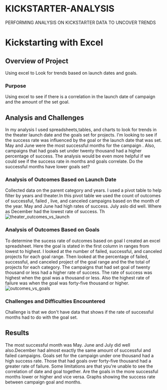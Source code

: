 # KICKSTARTER-ANALYSIS

PERFORMING ANALYSIS ON KICKSTARTER DATA TO UNCOVER TRENDS

# Kickstarting with Excel

## Overview of Project

 Using excel to Look for trends based on launch dates and goals.
### Purpose

 Using excel  to see if there is a correlation in the launch date of campaign and the amount of the set goal.
 
## Analysis and Challenges

 In my analysis I used spreadsheets,tables, and charts  to look for trends in the theater launch date and the goals set for projects. I'm looking to see if the success rate was influenced by the goal or the launch date that was set.
 May and June were the most successful months for the campaign . Also, campaigns that had goals set under twenty thousand  had a higher percentage of success. The analysis would be even more helpful if we  could see if the success rate in months and goals correlate. Do the successful months have lower goals set?

### Analysis of Outcomes Based on Launch Date

 Collected data on the parent category and years. I used a pivot table to help filter by years and theater.In this pivot table we used the count of outcomes of successful, failed , live, and canceled campaigns based on the month of the year.
 May and June had high rates of success. July aslo did well. Where as December had the lowest rate of success. Th![theater_outcomes_vs_launch](https://user-images.githubusercontent.com/107623913/174672512-c7f1e93d-f307-4fa1-ba46-649cb24fad00.png)


### Analysis of Outcomes Based on Goals

  To determine the sucess rate of outcomes based on goal I created an excel spreadsheet. Here the goal  is stated in the first column in ranges from lowest to highest. I looked at the number of failed, successful, and canceled projects for each goal range. Then looked at the percentage of failed, successful, and canceled project of the goal range and the the total of projects for each category.
  The campaigns that had set goal of twenty thousand or less had a higher rate of success. The rate of success was highest when the goal was a thousand or less. Also the highest rate of failure was when the goal was  forty-five thousand or higher. ![outcomes_vs_goals](https://user-images.githubusercontent.com/107623913/174673643-561f77ed-26ea-4b5f-b2b7-49e017e8cf68.png)

### Challenges and Difficulties Encountered

Challenge is that we don't have data that shows if the rate of successful months had to do with the goal set.


## Results


The most successful month was May. June and July did well also.December had almost exactly the same amount of successful and failed campaigns.
 Goals set for the campaign under one thousand had a high success rate. Those that had goals over forty-five thousand had a greater rate of failure. 
 Some limitations are that you're unable to see the correlation of date and goal together. Are the goals in the more successful  months lower or higher and vice versa.
 Graphs showing the success rate between campaign goal and months.

